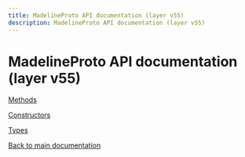 ```yaml
---
title: MadelineProto API documentation (layer v55)
description: MadelineProto API documentation (layer v55)
---
```

# MadelineProto API documentation (layer v55)  

[Methods](methods/)

[Constructors](constructors/)

[Types](types/)


[Back to main documentation](..)
